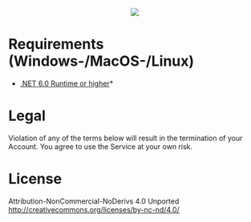 <p align="center">
  <a href="https://discord.gg/8FMzSRJ">
    <img src="https://discordapp.com/api/guilds/365129052832530433/widget.png?style=banner2" />
  </a>
</p>

# Requirements (Windows-/MacOS-/Linux)

- [.NET 6.0 Runtime or higher](https://dotnet.microsoft.com/download)*

# Legal

Violation of any of the terms below will result in the termination of your Account. You agree to use the Service at your own risk.

# License
Attribution-NonCommercial-NoDerivs 4.0 Unported <http://creativecommons.org/licenses/by-nc-nd/4.0/>